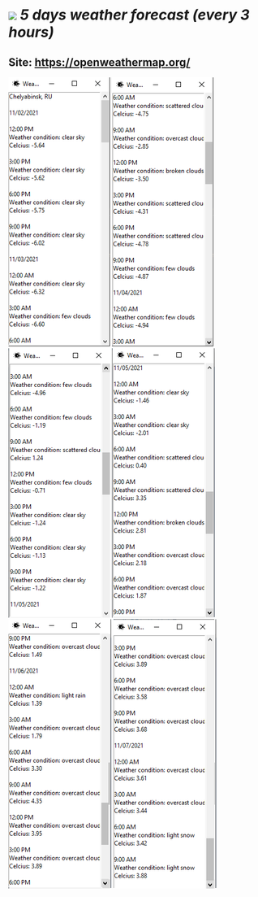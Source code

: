 # ![](weather.ico) _5 days weather forecast (every 3 hours)_
Site: https://openweathermap.org/
---
![](scr1.png) ![](scr2.png) ![](scr3.png) ![](scr4.png) ![](scr5.png) ![](scr6.png)
